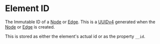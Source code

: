 # Element ID
The Immutable ID of a [Node](node.md) or [Edge](edge.md). This is a [UUIDv4](uuidv4.md) generated when the [Node](node.md) or [Edge](edge.md) is created.

This is stored as either the element's actual id or as the property `__id`.